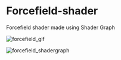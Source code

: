 # Forcefield-shader
Forcefield shader made using Shader Graph

![forcefield_gif](https://github.com/MikelGil/Forcefield-shader/blob/master/forcefield_example.gif)

![forcefield_shadergraph](https://github.com/MikelGil/Forcefield-shader/blob/master/Forcefield-ShaderGraph.psd)

